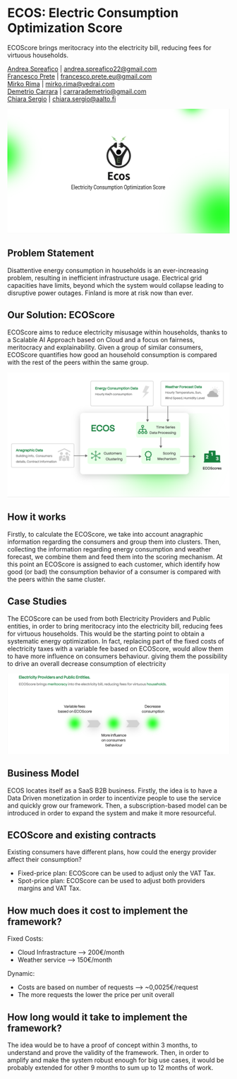 # ECOS: Electric Consumption Optimization Score
ECOScore brings meritocracy into the electricity bill, reducing fees for virtuous households.

[Andrea Spreafico](https://www.linkedin.com/in/sprea22/) | andrea.spreafico22@gmail.com \
[Francesco Prete](https://www.linkedin.com/in/fprete/) | francesco.prete.eu@gmail.com \
[Mirko Rima](https://www.linkedin.com/in/mirko-rima-b3b141172/) | mirko.rima@vedrai.com \
[Demetrio Carrara](https://www.linkedin.com/in/demetrio-carrara-051ab6122/) | carrarademetrio@gmail.com \
[Chiara Sergio](https://www.linkedin.com/in/chiara-sergio-/) | chiara.sergio@aalto.fi 

![Cover Image](https://github.com/Sprea22/ECOS_Junction2022/blob/main/Pics/Cover.PNG)

## Problem Statement
Disattentive energy consumption in households is an ever-increasing problem, resulting in inefficient infrastructure usage.
Electrical grid capacities have limits, beyond which the system would collapse leading to disruptive power outages. Finland is more at risk now than ever.

## Our Solution: ECOScore
ECOScore aims to reduce electricity misusage within households, thanks to a Scalable AI Approach based on Cloud and a focus on fairness, meritocracy and explainability.
Given a group of similar consumers, ECOScore quantifies how good an household consumption is compared with the rest of the peers within the same group.

![Cover Image](https://github.com/Sprea22/ECOS_Junction2022/blob/main/Pics/ECOS.PNG)

## How it works
Firstly, to calculate the ECOScore, we take into account anagraphic information regarding the consumers and group them into clusters. 
Then, collecting the information regarding energy consumption and weather forecast, we combine them and feed them into the scoring mechanism.
At this point an ECOScore is assigned to each customer, which identify how good (or bad) the consumption behavior of a consumer is compared with the peers within the same cluster.

## Case Studies
The ECOScore can be used from both Electricity Providers and Public entities, in order to bring meritocracy into the electricity bill, reducing fees for virtuous households.
This would be the starting point to obtain a systematic energy optimization.
In fact, replacing part of the fixed costs of electricity taxes with a variable fee based on ECOScore, would allow them to have more influence on consumers behaviour. giving them the possibility to drive an overall decrease consumption of electricity 

![Cover Image](https://github.com/Sprea22/ECOS_Junction2022/blob/main/Pics/CaseStudies.PNG)

## Business Model
ECOS locates itself as a SaaS B2B business.
Firstly, the idea is to have a Data Driven monetization in order to incentivize people to use the service and quickly grow our framework.
Then, a subscription-based model can be introduced in order to expand the system and make it more resourceful.

## ECOScore and existing contracts
Existing consumers have different plans, how could the energy provider affect their consumption?
-	Fixed-price plan: ECOScore can be used to adjust only the VAT Tax.
-	Spot-price plan: ECOScore can be used to adjust both providers margins and VAT Tax.

## How much does it cost to implement the framework?
Fixed Costs:
-	Cloud Infrastracture —> 200€/month
-	Weather service —> 150€/month

Dynamic:
-	Costs are based on number of requests —> ~0,0025€/request
-	The more requests the lower the price per unit overall 

## How long would it take to implement the framework?
The idea would be to have a proof of concept within 3 months, to understand and prove the validity of the framework. Then, in order to amplify and make the system robust enough for big use cases, it would be probably extended for other 9 months to sum up to 12 months of work.

